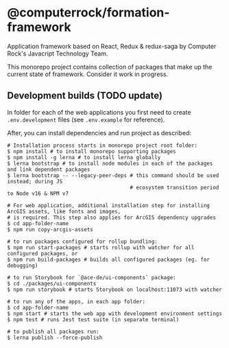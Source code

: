 # @computerrock/formation-framework

Application framework based on React, Redux & redux-saga by Computer Rock's Javacript Technology Team.

This monorepo project contains collection of packages that make up the current state of framework. Consider it work in progress.

## Development builds (TODO update)

In folder for each of the web applications you first need to create `.env.development` files (see `.env.example`
for reference).

After, you can install dependencies and run project as described:

```shell
# Installation process starts in monorepo project root folder:
$ npm install # to install monorepo supporting packages
$ npm install -g lerna # to install lerna globally
$ lerna bootstrap # to install node modules in each of the packages and link dependent packages
$ lerna bootstrap -- --legacy-peer-deps # this command should be used instead; during JS
                                        # ecosystem transition period to Node v16 & NPM v7

# For web application, additional installation step for installing ArcGIS assets, like fonts and images,
# is required. This step also applies for ArcGIS dependency upgrades 
$ cd app-folder-name
$ npm run copy-arcgis-assets

# to run packages configured for rollup bundling:
$ npm run start-packages # starts rollup with watcher for all configured packages, or 
$ npm run build-packages # builds all configured packages (eg. for debugging)

# to run Storybook for `@ace-de/ui-components` package:
$ cd ./packages/ui-components
$ npm run storybook # starts Storybook on localhost:11073 with watcher

# to run any of the apps, in each app folder:
$ cd app-folder-name
$ npm start # starts the web app with development environment settings
$ npm test # runs Jest test suite (in separate terminal)

# to publish all packages run:
$ lerna publish --force-publish

```
